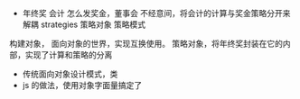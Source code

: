 - 年终奖 会计
怎么发奖金，董事会
不经意间，将会计的计算与奖金策略分开来
解耦
strategies 策略对象
策略模式

构建对象， 面向对象的世界，实现互换使用。
策略对象，将年终奖封装在它的内部，实现了计算和策略的分离
- 传统面向对象设计模式，类
- js 的做法，使用对象字面量搞定了
